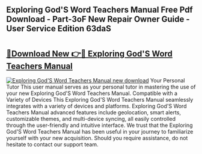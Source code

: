 ## Exploring God'S Word Teachers Manual Free Pdf Download - Part-3oF New Repair Owner Guide - User Service Edition 63daS

# <h2><a href="http://cf26017.oget.top/?id=Exploring+God%27S+Word+Teachers+Manual">🔗Download New 👉🔴 Exploring God'S Word Teachers Manual</a></h2>

[![Exploring God'S Word Teachers Manual new download](https://i.imgur.com/5g1atiW.png)](http://cf26017.oget.top/?id=Exploring+God%27S+Word+Teachers+Manual)
Your Personal Tutor This user manual serves as your personal tutor in mastering the use of your new Exploring God'S Word Teachers Manual. Compatible with a Variety of Devices This Exploring God'S Word Teachers Manual seamlessly integrates with a variety of devices and platforms. Exploring God'S Word Teachers Manual advanced features include geolocation, smart alerts, customizable themes, and multi-device syncing, all easily controlled through the user-friendly and intuitive interface. We trust that the Exploring God'S Word Teachers Manual has been useful in your journey to familiarize yourself with your new acquisition. Should you require assistance, do not hesitate to contact our support team.
